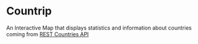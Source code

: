 # Countrip
An Interactive Map that displays statistics and information about countries coming from [REST Countries API](https://restcountries.eu/ "REST Countries")
